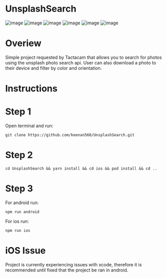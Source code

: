 # UnsplashSearch

![image](https://user-images.githubusercontent.com/44299306/157587376-f42a3b90-3c24-4d92-879a-56964fd387cb.png)
![image](https://user-images.githubusercontent.com/44299306/157587807-79ce0d81-8fb6-4468-8265-46e2b5ceaec5.png)
![image](https://user-images.githubusercontent.com/44299306/157589202-4d435539-37b3-4687-8b0b-6595a419e91d.png)
![image](https://user-images.githubusercontent.com/44299306/157589863-2c2eeed3-b5a9-4a51-a868-5d8ebc9499c2.png)
![image](https://user-images.githubusercontent.com/44299306/157590392-d6312936-72c3-47e3-ab38-477f93bf7a92.png)
![image](https://user-images.githubusercontent.com/44299306/157590498-26e9cba9-b6d4-4858-9c8c-0dd253112042.png)

# Overiew

Simple project requested by Tactacam that allows you to search for photos using the unsplash photo search api. User can also download a photo to their device and filter by color and orientation.


# Instructions

# Step 1

Open terminal and run:

`git clone https://github.com/keenan560/UnsplashSearch.git`

# Step 2

`cd UnsplashSearch && yarn install && cd ios && pod install && cd ..`

# Step 3

For android run:

`npm run android`

For ios run:

`npm run ios`

# iOS Issue

Project is currently experiencing issues with xcode, therefore it is recommended until fixed that the project be ran in android.

